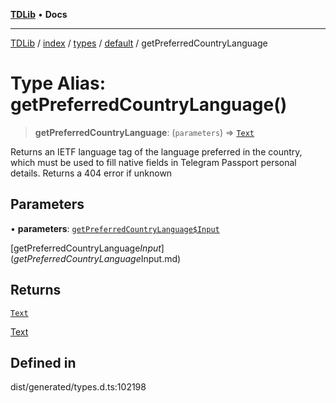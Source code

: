 [**TDLib**](../../../../../../README.md) • **Docs**

***

[TDLib](../../../../../../modules.md) / [index](../../../../../README.md) / [types](../../../README.md) / [default](../README.md) / getPreferredCountryLanguage

# Type Alias: getPreferredCountryLanguage()

> **getPreferredCountryLanguage**: (`parameters`) => [`Text`](Text-1.md)

Returns an IETF language tag of the language preferred in the country, which must be used to fill native fields in Telegram Passport personal details. Returns a 404 error if unknown

## Parameters

• **parameters**: [`getPreferredCountryLanguage$Input`](getPreferredCountryLanguage$Input.md)

[getPreferredCountryLanguage$Input](getPreferredCountryLanguage$Input.md)

## Returns

[`Text`](Text-1.md)

[Text](Text-1.md)

## Defined in

dist/generated/types.d.ts:102198

